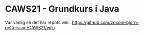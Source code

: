 # CAWS21 - Grundkurs i Java

Var vänlig se det här repots wiki: https://github.com/zocom-bjorn-pettersson/CAWS21/wiki
